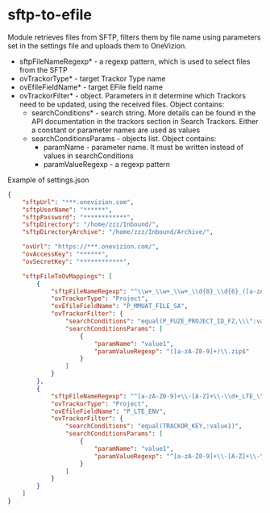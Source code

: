 # sftp-to-efile

Module retrieves files from SFTP, filters them by file name using parameters set in the settings file and uploads them to OneVizion.


* sftpFileNameRegexp* - a regexp pattern, which is used to select files from the SFTP
* ovTrackorType* - target Trackor Type name
* ovEfileFieldName* - target EFile field name
* ovTrackorFilter* - object. Parameters in it determine which Trackors need to be updated, using the received files. Object contains:
  * searchConditions* - search string. More details can be found in the API documentation in the trackors section in Search Trackors. Either a constant or parameter names are used as values
  * searchConditionsParams - objects list. Object contains:
    * paramName - parameter name. It must be written instead of values in searchConditions
    * paramValueRegexp - a regexp pattern


Example of settings.json

```json
{
    "sftpUrl": "***.onevizion.com",
    "sftpUserName": "******",
    "sftpPassword": "************",
    "sftpDirectory": "/home/zzz/Inbound/",
    "sftpDirectoryArchive": "/home/zzz/Inbound/Archive/",

    "ovUrl": "https://***.onevizion.com/",
    "ovAccessKey": "******",
    "ovSecretKey": "************",

    "sftpFileToOvMappings": [
        {
            "sftpFileNameRegexp": "^\\w+_\\w+_\\w+_\\d{8}_\\d{6}_([a-zA-Z0-9]+)\\.zip",
            "ovTrackorType": "Project",
            "ovEfileFieldName": "P_MMUAT_FILE_SA",
            "ovTrackorFilter": {
                "searchConditions": "equal(P_FUZE_PROJECT_ID_FZ,\\\":value1\\\") and equal(P_PROJECT_STATUS,Active)",
                "searchConditionsParams": [
                    {
                        "paramName": "value1",
                        "paramValueRegexp": "([a-zA-Z0-9]+)\\.zip$"
                    }
                ]
            }
        },
        {
            "sftpFileNameRegexp": "^[a-zA-Z0-9]+\\-[A-Z]+\\-\\d+_LTE_\\w+_[a-zA-Z0-9]+_[0-9-]+_\\d{6}\\.zip",
            "ovTrackorType": "Project",
            "ovEfileFieldName": "P_LTE_ENV",
            "ovTrackorFilter": {
                "searchConditions": "equal(TRACKOR_KEY,:value1)",
                "searchConditionsParams": [
                    {
                        "paramName": "value1",
                        "paramValueRegexp": "^[a-zA-Z0-9]+\\-[A-Z]+\\-\\d+"
                    }
                ]
            }
        }
    ]
}
```

